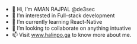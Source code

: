- 👋 Hi, I’m AMAN RAJPAL @de3sec
- 👀 I’m interested in Full-stack development
- 🌱 I’m currently learning React-Native
- 💞️ I’m looking to collaborate on anything intuative
- 📫 Visit www.halinpo.ga to know more about me.

<!---
de3sec/de3sec is a ✨ special ✨ repository because its `README.md` (this file) appears on your GitHub profile.
You can click the Preview link to take a look at your changes.
--->
